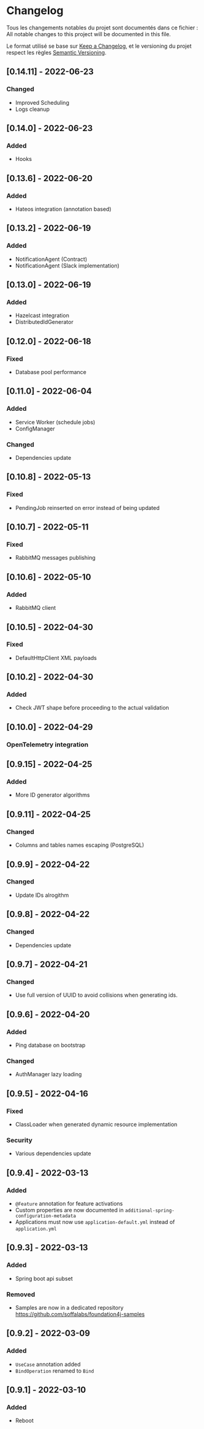 # Changelog

Tous les changements notables du projet sont documentés dans ce fichier :
All notable changes to this project will be documented in this file.

Le format utilisé se base sur [Keep a Changelog](https://keepachangelog.com/en/1.0.0/),
et le versioning du projet respect les règles  [Semantic Versioning](https://semver.org/spec/v2.0.0.html).

## [0.14.11] - 2022-06-23

### Changed

- Improved Scheduling
- Logs cleanup

## [0.14.0] - 2022-06-23

### Added

- Hooks

## [0.13.6] - 2022-06-20

### Added

- Hateos integration (annotation based)

## [0.13.2] - 2022-06-19

### Added

- NotificationAgent (Contract)
- NotificationAgent (Slack implementation)


## [0.13.0] - 2022-06-19

### Added

- Hazelcast integration
- DistributedIdGenerator 


## [0.12.0] - 2022-06-18

### Fixed

- Database pool performance

## [0.11.0] - 2022-06-04

### Added

- Service Worker (schedule jobs)
- ConfigManager

### Changed

- Dependencies update

## [0.10.8] - 2022-05-13

### Fixed

- PendingJob reinserted on error instead of being updated

## [0.10.7] - 2022-05-11

### Fixed

- RabbitMQ messages publishing

## [0.10.6] - 2022-05-10

### Added

- RabbitMQ client

## [0.10.5] - 2022-04-30

### Fixed

- DefaultHttpClient XML payloads

## [0.10.2] - 2022-04-30

### Added

- Check JWT shape before proceeding to the actual validation

## [0.10.0] - 2022-04-29

### OpenTelemetry integration

## [0.9.15] - 2022-04-25

### Added

- More ID generator algorithms

## [0.9.11] - 2022-04-25

### Changed

- Columns and tables names escaping (PostgreSQL)

## [0.9.9] - 2022-04-22

### Changed

- Update IDs alrogithm

## [0.9.8] - 2022-04-22

### Changed

- Dependencies update

## [0.9.7] - 2022-04-21

### Changed

- Use full version of UUID to avoid collisions when generating ids.

## [0.9.6] - 2022-04-20

### Added

- Ping database on bootstrap

### Changed

- AuthManager lazy loading

## [0.9.5] - 2022-04-16

### Fixed

- ClassLoader when generated dynamic resource implementation

### Security

- Various dependencies update

## [0.9.4] - 2022-03-13

### Added

- `@Feature` annotation for feature activations
- Custom properties are now documented in `additional-spring-configuration-metadata`
- Applications must now use `application-default.yml` instead of `application.yml`

## [0.9.3] - 2022-03-13

### Added

- Spring boot api subset

### Removed

- Samples are now in a dedicated repository https://github.com/soffalabs/foundation4j-samples

## [0.9.2] - 2022-03-09

### Added

- `UseCase` annotation added
- `BindOperation` renamed to `Bind`

## [0.9.1] - 2022-03-10

### Added

- Reboot
